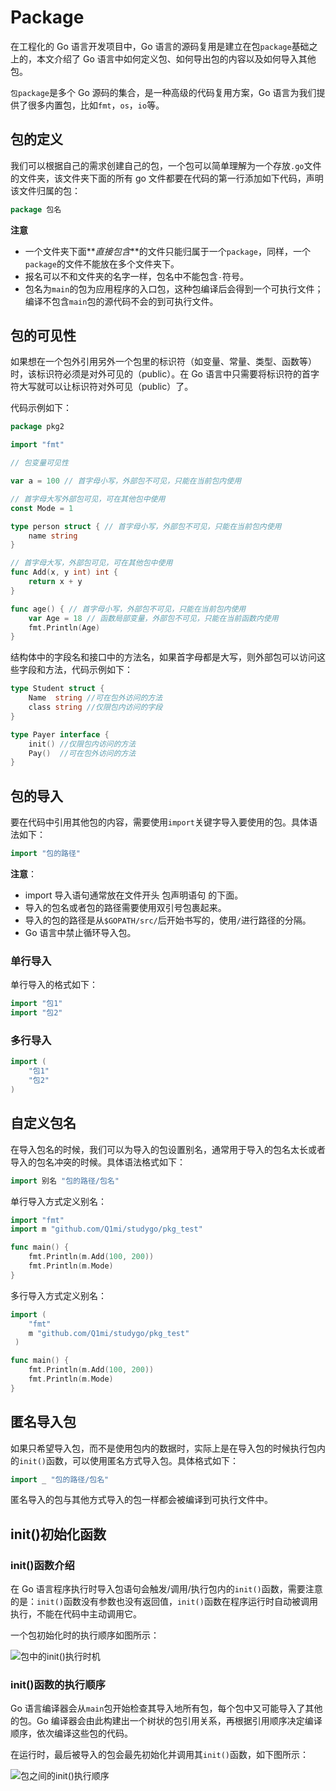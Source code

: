 # Package

在工程化的 Go 语言开发项目中，Go 语言的源码复用是建立在包`package`基础之上的，本文介绍了 Go 语言中如何定义包、如何导出包的内容以及如何导入其他包。

`包package`是多个 Go 源码的集合，是一种高级的代码复用方案，Go 语言为我们提供了很多内置包，比如`fmt`，`os`，`io`等。

## 包的定义

我们可以根据自己的需求创建自己的包，一个包可以简单理解为一个存放`.go`文件的文件夹，该文件夹下面的所有 go 文件都要在代码的第一行添加如下代码，声明该文件归属的包：

```go
package 包名
```

**注意**

- 一个文件夹下面**_直接包含_**的文件只能归属于一个`package`，同样，一个`package`的文件不能放在多个文件夹下。
- 报名可以不和文件夹的名字一样，包名中不能包含`-`符号。
- 包名为`main`的包为应用程序的入口包，这种包编译后会得到一个可执行文件；编译不包含`main`包的源代码不会的到可执行文件。

## 包的可见性

如果想在一个包外引用另外一个包里的标识符（如变量、常量、类型、函数等）时，该标识符必须是对外可见的（public）。在 Go 语言中只需要将标识符的首字符大写就可以让标识符对外可见（public）了。

代码示例如下：

```go
package pkg2

import "fmt"

// 包变量可见性

var a = 100 // 首字母小写，外部包不可见，只能在当前包内使用

// 首字母大写外部包可见，可在其他包中使用
const Mode = 1

type person struct { // 首字母小写，外部包不可见，只能在当前包内使用
	name string
}

// 首字母大写，外部包可见，可在其他包中使用
func Add(x, y int) int {
	return x + y
}

func age() { // 首字母小写，外部包不可见，只能在当前包内使用
	var Age = 18 // 函数局部变量，外部包不可见，只能在当前函数内使用
	fmt.Println(Age)
}
```

结构体中的字段名和接口中的方法名，如果首字母都是大写，则外部包可以访问这些字段和方法，代码示例如下：

```go
type Student struct {
	Name  string //可在包外访问的方法
	class string //仅限包内访问的字段
}

type Payer interface {
	init() //仅限包内访问的方法
	Pay()  //可在包外访问的方法
}
```

## 包的导入

要在代码中引用其他包的内容，需要使用`import`关键字导入要使用的包。具体语法如下：

```go
import "包的路径"
```

**注意**：

- import 导入语句通常放在文件开头 包声明语句 的下面。
- 导入的包名或者包的路径需要使用双引号包裹起来。
- 导入的包的路径是从`$GOPATH/src/`后开始书写的，使用`/`进行路径的分隔。
- Go 语言中禁止循环导入包。

### 单行导入

单行导入的格式如下：

```go
import "包1"
import "包2"
```

### 多行导入

```go
import (
    "包1"
    "包2"
)
```

## 自定义包名

在导入包名的时候，我们可以为导入的包设置别名，通常用于导入的包名太长或者导入的包名冲突的时候。具体语法格式如下：

```go
import 别名 "包的路径/包名"
```

单行导入方式定义别名：

```go
import "fmt"
import m "github.com/Q1mi/studygo/pkg_test"

func main() {
	fmt.Println(m.Add(100, 200))
	fmt.Println(m.Mode)
}
```

多行导入方式定义别名：

```go
import (
    "fmt"
    m "github.com/Q1mi/studygo/pkg_test"
 )

func main() {
	fmt.Println(m.Add(100, 200))
	fmt.Println(m.Mode)
}
```

## 匿名导入包

如果只希望导入包，而不是使用包内的数据时，实际上是在导入包的时候执行包内的`init()`函数，可以使用匿名方式导入包。具体格式如下：

```go
import _ "包的路径/包名"
```

匿名导入的包与其他方式导入的包一样都会被编译到可执行文件中。

## init()初始化函数

### init()函数介绍

在 Go 语言程序执行时导入包语句会触发/调用/执行包内的`init()`函数，需要注意的是：`init()`函数没有参数也没有返回值，`init()`函数在程序运行时自动被调用执行，不能在代码中主动调用它。

一个包初始化时的执行顺序如图所示：

![包中的init()执行时机](https://www.liwenzhou.com/images/Go/package/init01.png)

### init()函数的执行顺序

Go 语言编译器会从`main`包开始检查其导入地所有包，每个包中又可能导入了其他的包。Go 编译器会由此构建出一个树状的包引用关系，再根据引用顺序决定编译顺序，依次编译这些包的代码。

在运行时，最后被导入的包会最先初始化并调用其`init()`函数，如下图所示：

![包之间的init()执行顺序](https://www.liwenzhou.com/images/Go/package/init02.png)

